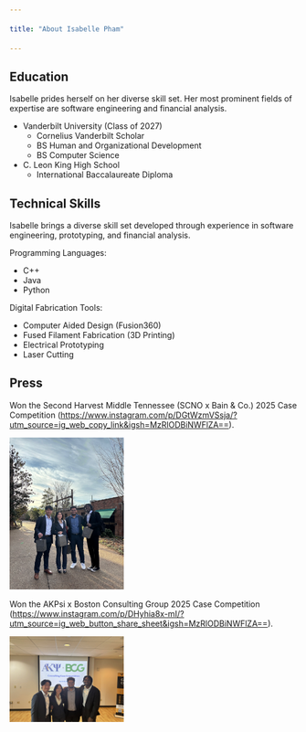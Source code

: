 ```yaml
---

title: "About Isabelle Pham"

---
```


## Education

Isabelle prides herself on her diverse skill set. Her most prominent fields of expertise are software engineering and financial analysis. 

* Vanderbilt University (Class of 2027)
  * Cornelius Vanderbilt Scholar 
  * BS Human and Organizational Development
  * BS Computer Science 
* C. Leon King High School
  * International Baccalaureate Diploma

## Technical Skills

Isabelle brings a diverse skill set developed through experience in software engineering, prototyping, and financial analysis.

Programming Languages: 
* C++
* Java
* Python

Digital Fabrication Tools: 
* Computer Aided Design (Fusion360)
* Fused Filament Fabrication (3D Printing)
* Electrical Prototyping
* Laser Cutting

## Press 

Won the Second Harvest Middle Tennessee (SCNO x Bain & Co.) 2025 Case Competition (https://www.instagram.com/p/DGtWzmVSsja/?utm_source=ig_web_copy_link&igsh=MzRlODBiNWFlZA==).

<img src="assets/img/SCNOCaseComp.JPG" alt="SCNO Case Comp" style="width:200px;"/>

Won the AKPsi x Boston Consulting Group 2025 Case Competition (https://www.instagram.com/p/DHyhia8x-mI/?utm_source=ig_web_button_share_sheet&igsh=MzRlODBiNWFlZA==).

<img src="assets/img/AKPsiCaseComp.JPG" alt="AKPsi Case Comp" style="width:200px;"/>
